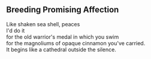 Breeding Promising Affection
----------------------------
Like shaken sea shell, peaces  
I'd do it  
for the old warrior's medal in which you swim  
for the magnoliums of opaque cinnamon you've carried.  
It begins like a cathedral outside the silence.  
